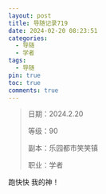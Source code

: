 ```yaml
---
layout: post
title: 导随记录719
date: 2024-02-20 08:23:51
categories:
  - 导随
  - 学者
tags:
  - 导随
pin: true
toc: true
comments: true
---
```

> 日期：2024.2.20
>
> 等级：90
>
> 副本：乐园都市笑笑镇
>
> 职业：学者

跑快快 我的神！